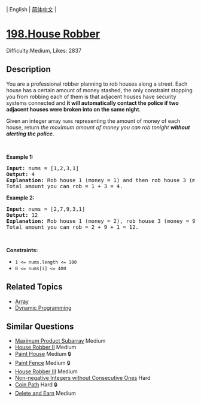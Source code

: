 
| English | [简体中文](problem_zh.md) |

# [198.House Robber](https://leetcode.com/problems/house-robber/)
Difficulty:Medium, Likes: 2837

## Description

<p>You are a professional robber planning to rob houses along a street. Each house has a certain amount of money stashed, the only constraint stopping you from robbing each of them is that adjacent houses have security systems connected and <b>it will automatically contact the police if two adjacent houses were broken into on the same night</b>.</p>

<p>Given an integer array <code>nums</code> representing the amount of money of each house, return <em>the maximum amount of money you can rob tonight <b>without alerting the police</b></em>.</p>

<p>&nbsp;</p>
<p><strong class="example">Example 1:</strong></p>

<pre>
<strong>Input:</strong> nums = [1,2,3,1]
<strong>Output:</strong> 4
<strong>Explanation:</strong> Rob house 1 (money = 1) and then rob house 3 (money = 3).
Total amount you can rob = 1 + 3 = 4.
</pre>

<p><strong class="example">Example 2:</strong></p>

<pre>
<strong>Input:</strong> nums = [2,7,9,3,1]
<strong>Output:</strong> 12
<strong>Explanation:</strong> Rob house 1 (money = 2), rob house 3 (money = 9) and rob house 5 (money = 1).
Total amount you can rob = 2 + 9 + 1 = 12.
</pre>

<p>&nbsp;</p>
<p><strong>Constraints:</strong></p>

<ul>
	<li><code>1 &lt;= nums.length &lt;= 100</code></li>
	<li><code>0 &lt;= nums[i] &lt;= 400</code></li>
</ul>


## Related Topics

- [Array](https://leetcode.com/tag/array/)
- [Dynamic Programming](https://leetcode.com/tag/dynamic-programming/)

## Similar Questions

- [Maximum Product Subarray](../maximum-product-subarray/README_EN.md) Medium 
- [House Robber II](../house-robber-ii/README_EN.md) Medium 
- [Paint House](../paint-house/README_EN.md) Medium 🔒
- [Paint Fence](../paint-fence/README_EN.md) Medium 🔒
- [House Robber III](../house-robber-iii/README_EN.md) Medium 
- [Non-negative Integers without Consecutive Ones](../non-negative-integers-without-consecutive-ones/README_EN.md) Hard 
- [Coin Path](../coin-path/README_EN.md) Hard 🔒
- [Delete and Earn](../delete-and-earn/README_EN.md) Medium 
